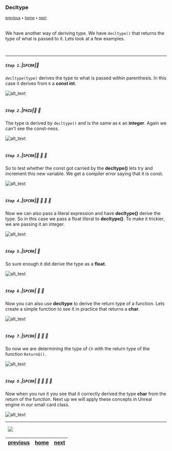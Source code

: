 <img src="https://via.placeholder.com/1000x4/45D7CA/45D7CA" alt="drawing" height="4px"/>

### Decltype

<sub>[previous](../) • [home](../README.md#user-content-gms2-top-down-shooter) • [next](../)</sub>

<img src="https://via.placeholder.com/1000x4/45D7CA/45D7CA" alt="drawing" height="4px"/>

We have another way of deriving type.  We have `decltype()` that returns the type of what is passed to it.  Lets look at a few examples. 

<br>

---


##### `Step 1.`\|`SPCRK`|:small_blue_diamond:

 `decltype(type)` derives the type to what is passed within parenthesis.  In this case it derives from `K` a **const int**. 

![alt_text](images/DecltypeOnInt.jpg)

<img src="https://via.placeholder.com/500x2/45D7CA/45D7CA" alt="drawing" height="2px" alt = ""/>

##### `Step 2.`\|`FHIU`|:small_blue_diamond: :small_blue_diamond: 

The type is derived by `decltype()` and is the same as `K` an **integer**. Again we can't see the const-ness.

![alt_text](images/DerivedType.jpg)

<img src="https://via.placeholder.com/500x2/45D7CA/45D7CA" alt="drawing" height="2px" alt = ""/>

##### `Step 3.`\|`SPCRK`|:small_blue_diamond: :small_blue_diamond: :small_blue_diamond:

So to test whether the const got carried by the **decltype()** lets try and increment this new variable.  We get a compiler error saying that it is const.

![alt_text](images/XisStilLConst.jpg)

<img src="https://via.placeholder.com/500x2/45D7CA/45D7CA" alt="drawing" height="2px" alt = ""/>

##### `Step 4.`\|`SPCRK`|:small_blue_diamond: :small_blue_diamond: :small_blue_diamond: :small_blue_diamond:

Now we can also pass a literal expression and have **decltype()** derive the type.  So in this case we pass a float literal to **decltype()**.  To make it trickier, we are passing it an integer.

![alt_text](images/FloatDeclType.jpg)

<img src="https://via.placeholder.com/500x2/45D7CA/45D7CA" alt="drawing" height="2px" alt = ""/>

##### `Step 5.`\|`SPCRK`| :small_orange_diamond:

So sure enough it did derive the type as a **float**.

![alt_text](images/QIsFloat.jpg)

<img src="https://via.placeholder.com/500x2/45D7CA/45D7CA" alt="drawing" height="2px" alt = ""/>

##### `Step 6.`\|`SPCRK`| :small_orange_diamond: :small_blue_diamond:

 Now you can also use **decltype** to derive the return type of a function.  Lets create a simple function to see it in practice that returns a **char**.

![alt_text](images/FunctionReturnsChar.jpg)

<img src="https://via.placeholder.com/500x2/45D7CA/45D7CA" alt="drawing" height="2px" alt = ""/>

##### `Step 7.`\|`SPCRK`| :small_orange_diamond: :small_blue_diamond: :small_blue_diamond:

So now we are determining the type of `Ch` with the return type of the function `ReturnQ()`.

![alt_text](images/CharReturnDeclType.jpg)

<img src="https://via.placeholder.com/500x2/45D7CA/45D7CA" alt="drawing" height="2px" alt = ""/>

##### `Step 8.`\|`SPCRK`| :small_orange_diamond: :small_blue_diamond: :small_blue_diamond: :small_blue_diamond:

Now when you run it you see that it correctly derived the type **char** from the return of the function. Next up we will apply these concepts in Unreal engine in our small card class.

![alt_text](images/ChAsChar.jpg)


___


<img src="https://via.placeholder.com/1000x4/dba81a/dba81a" alt="drawing" height="4px" alt = ""/>

<img src="https://via.placeholder.com/1000x100/45D7CA/000000/?text=Next Up - ADD NEXT PAGE">

<img src="https://via.placeholder.com/1000x4/dba81a/dba81a" alt="drawing" height="4px" alt = ""/>

| [previous](../)| [home](../README.md#user-content-gms2-top-down-shooter) | [next](../)|
|---|---|---|
